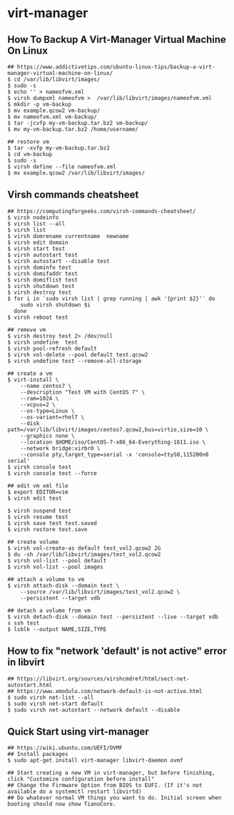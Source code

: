 virt-manager
============

## How To Backup A Virt-Manager Virtual Machine On Linux

    ## https://www.addictivetips.com/ubuntu-linux-tips/backup-a-virt-manager-virtual-machine-on-linux/
    $ cd /var/lib/libvirt/images/
    $ sudo -s
    $ echo '' > nameofvm.xml
    $ virsh dumpxml nameofvm >  /var/lib/libvirt/images/nameofvm.xml
    $ mkdir -p vm-backup
    $ mv example.qcow2 vm-backup/
    $ mv nameofvm.xml vm-backup/
    $ tar -jcvfp my-vm-backup.tar.bz2 vm-backup/
    $ mv my-vm-backup.tar.bz2 /home/username/

    ## restore vm
    $ tar -xvfp my-vm-backup.tar.bz2
    $ cd vm-backup
    $ sudo -s
    $ virsh define --file nameofvm.xml
    $ mv example.qcow2 /var/lib/libvirt/images/

## Virsh commands cheatsheet

    ## https://computingforgeeks.com/virsh-commands-cheatsheet/
    $ virsh nodeinfo
    $ virsh list --all
    $ virsh list
    $ virsh domrename currentname  newname
    $ virsh edit domain
    $ virsh start test
    $ virsh autostart test
    $ virsh autostart --disable test
    $ virsh dominfo test
    $ virsh domifaddr test
    $ virsh domiflist test
    $ virsh shutdown test
    $ virsh destroy test
    $ for i in `sudo virsh list | grep running | awk '{print $2}'` do
        sudo virsh shutdown $i
      done
    $ virsh reboot test

    ## remove vm
    $ virsh destroy test 2> /dev/null
    $ virsh undefine  test
    $ virsh pool-refresh default
    $ virsh vol-delete --pool default test.qcow2
    $ virsh undefine test --remove-all-storage

    ## create a vm
    $ virt-install \
        --name centos7 \
        --description "Test VM with CentOS 7" \
        --ram=1024 \
        --vcpus=2 \
        --os-type=Linux \
        --os-variant=rhel7 \
        --disk path=/var/lib/libvirt/images/centos7.qcow2,bus=virtio,size=10 \
        --graphics none \
        --location $HOME/iso/CentOS-7-x86_64-Everything-1611.iso \
        --network bridge:virbr0 \
        --console pty,target_type=serial -x 'console=ttyS0,115200n8 serial'
    $ virsh console test
    $ virsh console test --force

    ## edit vm xml file
    $ export EDITOR=vim
    $ virsh edit test

    $ virsh suspend test
    $ virsh resume test
    $ virsh save test test.saved
    $ virsh restore test.save

    ## create volume
    $ virsh vol-create-as default test_vol2.qcow2 2G
    $ du -sh /var/lib/libvirt/images/test_vol2.qcow2
    $ virsh vol-list --pool default
    $ virsh vol-list --pool images

    ## attach a volume to vm
    $ virsh attach-disk --domain test \
        --source /var/lib/libvirt/images/test_vol2.qcow2 \
        --persistent --target vdb

    ## detach a volume from vm
    $ virsh detach-disk --domain test --persistent --live --target vdb
    s ssh test
    $ lsblk --output NAME,SIZE,TYPE

## How to fix "network 'default' is not active" error in libvirt

    ## https://libvirt.org/sources/virshcmdref/html/sect-net-autostart.html
    ## https://www.xmodulo.com/network-default-is-not-active.html
    $ sudo virsh net-list --all
    $ sudo virsh net-start default
    $ sudo virsh net-autostart --network default --disable

## Quick Start using virt-manager

    ## https://wiki.ubuntu.com/UEFI/OVMF
    ## Install packages
    $ sudo apt-get install virt-manager libvirt-daemon ovmf

    ## Start creating a new VM in virt-manager, but before finishing, click "Customize configuration before install"
    ## Change the Firmware Option from BIOS to EUFI. (If it's not available do a systemctl restart libvirtd)
    ## Do whatever normal VM things you want to do. Initial screen when booting should now show TianoCore.
